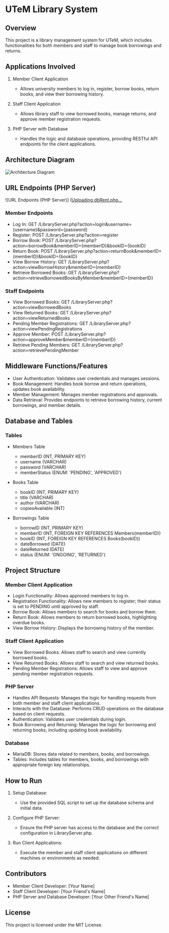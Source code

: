 # UTeM Library System

## Overview

This project is a library management system for UTeM, which includes functionalities for both members and staff to manage book borrowings and returns.

## Applications Involved

1. Member Client Application
   - Allows university members to log in, register, borrow books, return books, and view their borrowing history.

2. Staff Client Application
   - Allows library staff to view borrowed books, manage returns, and approve member registration requests.

3. PHP Server with Database
   - Handles the logic and database operations, providing RESTful API endpoints for the client applications.

## Architecture Diagram

![Architecture Diagram](architecture-diagram.png)

## URL Endpoints (PHP Server)
![URL Endpoints (PHP Server)] ([Uploading dbRent.php…]()


### Member Endpoints

- Log In: GET /LibraryServer.php?action=login&username={username}&password={password}
- Register: POST /LibraryServer.php?action=register
- Borrow Book: POST /LibraryServer.php?action=borrowBook&memberID={memberID}&bookID={bookID}
- Return Book: POST /LibraryServer.php?action=returnBook&memberID={memberID}&bookID={bookID}
- View Borrow History: GET /LibraryServer.php?action=viewBorrowHistory&memberID={memberID}
- Retrieve Borrowed Books: GET /LibraryServer.php?action=retrieveBorrowedBooksByMember&memberID={memberID}

### Staff Endpoints

- View Borrowed Books: GET /LibraryServer.php?action=viewBorrowedBooks
- View Returned Books: GET /LibraryServer.php?action=viewReturnedBooks
- Pending Member Registrations: GET /LibraryServer.php?action=viewPendingRegistrations
- Approve Member: POST /LibraryServer.php?action=approveMember&memberID={memberID}
- Retrieve Pending Members: GET /LibraryServer.php?action=retrievePendingMember

## Middleware Functions/Features

- User Authentication: Validates user credentials and manages sessions.
- Book Management: Handles book borrow and return operations, updates book availability.
- Member Management: Manages member registrations and approvals.
- Data Retrieval: Provides endpoints to retrieve borrowing history, current borrowings, and member details.

## Database and Tables

### Tables

- Members Table
  - memberID (INT, PRIMARY KEY)
  - username (VARCHAR)
  - password (VARCHAR)
  - memberStatus (ENUM: 'PENDING', 'APPROVED')

- Books Table
  - bookID (INT, PRIMARY KEY)
  - title (VARCHAR)
  - author (VARCHAR)
  - copiesAvailable (INT)

- Borrowings Table
  - borrowID (INT, PRIMARY KEY)
  - memberID (INT, FOREIGN KEY REFERENCES Members(memberID))
  - bookID (INT, FOREIGN KEY REFERENCES Books(bookID))
  - dateBorrowed (DATE)
  - dateReturned (DATE)
  - status (ENUM: 'ONGOING', 'RETURNED')

## Project Structure

### Member Client Application

- Login Functionality: Allows approved members to log in.
- Registration Functionality: Allows new members to register; their status is set to PENDING until approved by staff.
- Borrow Book: Allows members to search for books and borrow them.
- Return Book: Allows members to return borrowed books, highlighting overdue books.
- View Borrow History: Displays the borrowing history of the member.

### Staff Client Application

- View Borrowed Books: Allows staff to search and view currently borrowed books.
- View Returned Books: Allows staff to search and view returned books.
- Pending Member Registrations: Allows staff to view and approve pending member registration requests.

### PHP Server

- Handles API Requests: Manages the logic for handling requests from both member and staff client applications.
- Interacts with the Database: Performs CRUD operations on the database based on client requests.
- Authentication: Validates user credentials during login.
- Book Borrowing and Returning: Manages the logic for borrowing and returning books, including updating book availability.

### Database

- MariaDB: Stores data related to members, books, and borrowings.
- Tables: Includes tables for members, books, and borrowings with appropriate foreign key relationships.

## How to Run

1. Setup Database:
   - Use the provided SQL script to set up the database schema and initial data.

2. Configure PHP Server:
   - Ensure the PHP server has access to the database and the correct configuration in LibraryServer.php.

3. Run Client Applications:
   - Execute the member and staff client applications on different machines or environments as needed.
   
## Contributors

- Member Client Developer: [Your Name]
- Staff Client Developer: [Your Friend's Name]
- PHP Server and Database Developer: [Your Other Friend's Name]

## License

This project is licensed under the MIT License.
